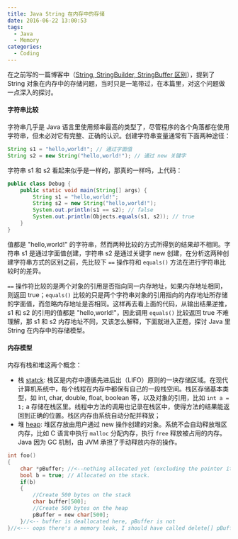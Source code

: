 ```yaml
---
title: Java String 在内存中的存储
date: 2016-06-22 13:00:53
tags:
  - Java
  - Memory
categories:
  - Coding
---
```


在之前写的一篇博客中（[String, StringBuilder, StringBuffer 区别](/2016/02/17/difference-between-string-stringbuilder-stringbuffer/)），提到了 String 对象在内存中的存储问题，当时只是一笔带过，在本篇里，对这个问题做一点深入的探讨。

<!-- more -->

#### 字符串比较

字符串几乎是 Java 语言里使用频率最高的类型了，尽管程序的各个角落都在使用字符串，但未必对它有完整、正确的认识。创建字符串变量通常有下面两种途径：
```java
String s1 = "hello,world!"; // 通过字面值
String s2 = new String("hello,world!"); // 通过 new 关键字
```
字符串 s1 和 s2 看起来似乎是一样的，那真的一样吗，上代码：
```java
public class Debug {
    public static void main(String[] args) {
        String s1 = "hello,world!";
        String s2 = new String("hello,world!");
        System.out.println(s1 == s2); // false
        System.out.println(Objects.equals(s1, s2)); // true
    }
}
```
值都是 "hello,world!" 的字符串，然而两种比较的方式所得到的结果却不相同。字符串 s1 是通过字面值创建，字符串 s2 是通过关键字 new 创建，在分析这两种创建字符串方式的区别之前，先比较下 `==` 操作符和 `equals()` 方法在进行字符串比较时的差异。

`==` 操作符比较的是两个对象的引用是否指向同一内存地址，如果内存地址相同，则返回 true；`equals()` 比较的只是两个字符串对象的引用指向的内存地址所存储的字面值，而忽略内存地址是否相同。这样再去看上面的代码，从输出结果逆推，s1 和 s2 的引用的值都是 "hello,world!"，因此调用 `equals()` 比较返回 true 不难理解，那 s1 和 s2 内存地址不同，又该怎么解释，下面就进入正题，探讨 Java 里 String 在内存中的存储模型。

#### 内存模型

内存有栈和堆这两个概念：
- 栈 [statck](https://en.wikipedia.org/wiki/Stack-based_memory_allocation): 栈区是内存中遵循先进后出（LIFO）原则的一块存储区域。在现代计算机系统中，每个线程在内存中都保有自己的一段栈空间。栈区存储基本类型，如 int, char, double, float, boolean 等，以及对象的引用，比如 `int a = 1;` a 存储在栈区里。线程中方法的调用也记录在栈区中，使得方法的结果能返回到正确的位置。栈区内存由系统自动分配并释放；
- 堆 [heap](https://en.wikipedia.org/wiki/Memory_management#HEAP): 堆区存放由用户通过 new 操作创建的对象。系统不会自动释放堆区内存，比如 C 语言中执行 `malloc` 分配内存，执行 `free` 释放被占用的内存。Java 因为 GC 机制，由 JVM 承担了手动释放内存的操作。

```c
int foo()
{
    char *pBuffer; //<--nothing allocated yet (excluding the pointer itself, which is allocated here on the stack).
    bool b = true; // Allocated on the stack.
    if(b)
    {
        //Create 500 bytes on the stack
        char buffer[500];
        //Create 500 bytes on the heap
        pBuffer = new char[500];
    }//<-- buffer is deallocated here, pBuffer is not
}//<--- oops there's a memory leak, I should have called delete[] pBuffer;
```